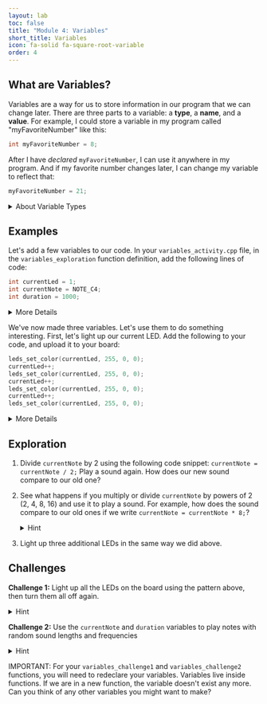 ```yaml
---
layout: lab
toc: false
title: "Module 4: Variables"
short_title: Variables
icon: fa-solid fa-square-root-variable
order: 4
---
```


## What are Variables?

Variables are a way for us to store information in our program that we can change later. There are three parts to a variable: a **type**, a **name**, and a **value**. For example, I could store a variable in my program called "myFavoriteNumber" like this:

```c
int myFavoriteNumber = 8;
```

After I have _declared_ `myFavoriteNumber`, I can use it anywhere in my program. And if my favorite number changes later, I can change my variable to reflect that:

```c
myFavoriteNumber = 21;
```

<details markdown="block">
<summary markdown="span">About Variable Types
</summary>

Notice that I only have to tell the _compiler_ what type of variable myFavoriteNumber is when I first declare it. If I change the value later, I don't have to include the type; the _compiler_ will remember it automatically. `myFavoriteNumber` is an `int` type variable, which means that it can only be a whole number. If my favorite number was 3.14, this type wouldn't work! Some other common variable types include `double` (for decimal numbers), `bool` (for `true` or `false` values), and `char` (for single characters like the letter `'a'`).
</details>

## Examples

Let's add a few variables to our code. In your `variables_activity.cpp` file, in the `variables_exploration` function definition, add the following lines of code:

```c
int currentLed = 1;
int currentNote = NOTE_C4;
int duration = 1000;
```

<details markdown="block">
<summary markdown="span">More Details
</summary>

Hopefully it's obvious what our variables represent based on their names. Notice that we can set our variables equal to other variables! `currentNote` has the same value as `NOTE_C4`. If we add `speaker_play_note(currentNote, duration)` to our code, it's the same as adding `speaker_play_note(NOTE_C4, 1000)`. Middle C will be played for one second.
</details>

We've now made three variables. Let's use them to do something interesting. First, let's light up our current LED. Add the following to your code, and upload it to your board:

```c
leds_set_color(currentLed, 255, 0, 0);
currentLed++;
leds_set_color(currentLed, 255, 0, 0);
currentLed++;
leds_set_color(currentLed, 255, 0, 0);
currentLed++;
leds_set_color(currentLed, 255, 0, 0);
```

<details markdown="block">
<summary markdown="span">More Details
</summary>

As you probably guessed by the lights on your board turning on, adding `++` to our variable name (with a semicolon at the end) increments the number our variable represents by 1. This is exactly the same as if we had written `currentLed = currentLed + 1`. It's nice that we don't have to hard-code the LED numbers into our code to tell the _compiler_ that we want to light them up. It makes our code a little easier to read.
</details>

## Exploration

1. Divide `currentNote` by 2 using the following code snippet: `currentNote = currentNote / 2;` Play a sound again. How does our new sound compare to our old one?

1. See what happens if you multiply or divide `currentNote` by powers of 2 (2, 4, 8, 16) and use it to play a sound. For example, how does the sound compare to our old ones if we write `currentNote = currentNote * 8;`?
    <details markdown="block">
    <summary markdown="span">Hint
    </summary>
    
    When we divide and multiply the frequency of notes by powers of 2, we get "octaves". For Middle C, this means we get higher or lower C notes.
    </details>

1. Light up three additional LEDs in the same way we did above.

## Challenges

**Challenge 1:** Light up all the LEDs on the board using the pattern above, then turn them all off again.

<details markdown="block">
<summary markdown="span">Hint
</summary>

We can use `currentNote--;` to decrement our variable by 1. This is the same as writing `currentNote = currentNote - 1;`
</details>

**Challenge 2:** Use the `currentNote` and `duration` variables to play notes with random sound lengths and frequencies

<details markdown="block">
<summary markdown="span">Hint
</summary>

You can use any mathematical expression you like and set your variable equal to it. For example: `duration = ((8 * 7) / 3) * 10;` or `currentNote = 2 * 2 * 2 + 1034;`
</details>

IMPORTANT: For your `variables_challenge1` and `variables_challenge2` functions, you will need to redeclare your variables. Variables live inside functions. If we are in a new function, the variable doesn't exist any more. Can you think of any other variables you might want to make?